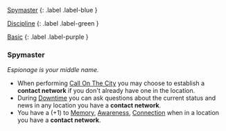 
[Spymaster](Game/Blocks/Spymaster)
{: .label .label-blue }

[Discipline](Game/Character-Development#Discipline)
{: .label .label-green }

[Basic](Game/Character-Development#Basic)
{: .label .label-purple }
### Spymaster
*Espionage is your middle name.*
* When performing [Call On The City](Activities#Call%20On%20The%20City) you may choose to establish a **contact network** if you don't already have one in the location.
* During [Downtime](Game/Telling-The-Story#Downtime) you can ask questions about the current status and news in any location you have a **contact network**.
* You have a (+1) to [Memory](Game/Core/Intelligence#Memory), [Awareness](Game/Core/Instinct#Awareness), [Connection](Game/Core/Communication#Connection) when in a location you have a **contact network**.
